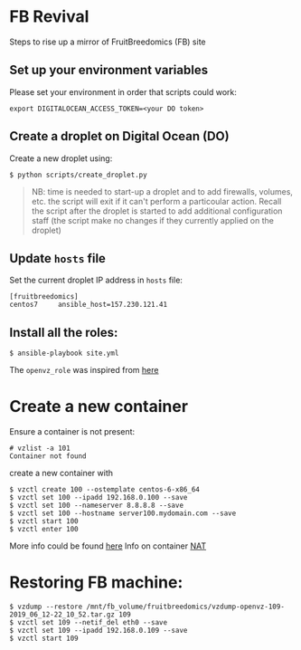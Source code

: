 FB Revival
==========

Steps to rise up a mirror of FruitBreedomics (FB) site

## Set up your environment variables

Please set your environment in order that scripts could work:

```
export DIGITALOCEAN_ACCESS_TOKEN=<your DO token>
```

## Create a droplet on Digital Ocean (DO)

Create a new droplet using:

```
$ python scripts/create_droplet.py
```

> NB: time is needed to start-up a droplet and to add firewalls, volumes, etc.
  the script will exit  if it can't perform a particoular action. Recall the
  script after the droplet is started to add additional configuration staff (the
  script make no changes if they currently applied on the droplet)

## Update `hosts` file

Set the current droplet IP address in `hosts` file:

```
[fruitbreedomics]
centos7     ansible_host=157.230.121.41
```

## Install all the roles:

```
$ ansible-playbook site.yml
```

The `openvz_role` was inspired from [here](https://www.sbarjatiya.com/notes_wiki/index.php/Automated_installation_of_OpenVZ_on_CentOS_using_ansible)

# Create a new container

Ensure a container is not present:

```
# vzlist -a 101
Container not found
```

create a new container with

```
$ vzctl create 100 --ostemplate centos-6-x86_64
$ vzctl set 100 --ipadd 192.168.0.100 --save
$ vzctl set 100 --nameserver 8.8.8.8 --save
$ vzctl set 100 --hostname server100.mydomain.com --save
$ vzctl start 100
$ vzctl enter 100
```

More info could be found [here](https://wiki.openvz.org/User_Guide/Operations_on_Containers)
Info on container [NAT](https://wiki.openvz.org/Using_NAT_for_container_with_private_IPs)

# Restoring FB machine:

```
$ vzdump --restore /mnt/fb_volume/fruitbreedomics/vzdump-openvz-109-2019_06_12-22_10_52.tar.gz 109
$ vzctl set 109 --netif_del eth0 --save
$ vzctl set 109 --ipadd 192.168.0.109 --save
$ vzctl start 109
```
